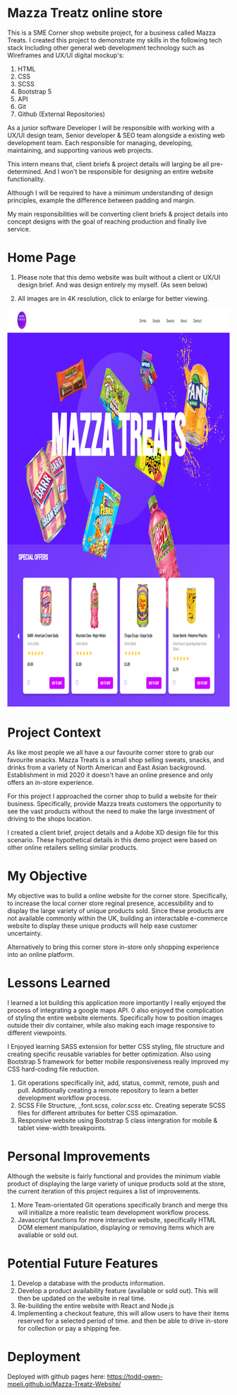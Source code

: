 # Mazza Treatz online store
This is a SME Corner shop website project, for a business called Mazza Treats. I created this project to demonstrate my skills in the following tech stack Including other general web development technology such as Wireframes and UX/UI digital mockup's:

1. HTML
2. CSS
3. SCSS
4. Bootstrap 5
5. API
7. Git
8. Github (External Repositories)

As a junior software Developer I will be responsible with working with a UX/UI design team, Senior developer & SEO team alongside a existing web development team. Each responsible for managing, developing, maintaining, and supporting various web projects.

This intern means that, client briefs & project details will larging be all pre-determined. And I won't be responsible for designing an entire website functionality.

Although I will be required to have a minimum understanding of design principles, example the difference between padding and margin.

My main responsibilities will be converting client briefs & project details into concept designs with the goal of reaching production and finally live service.

# Home Page

1. Please note that this demo website was built without a client or UX/UI design brief. And was design entirely my myself. (As seen below)

2. All images are in 4K resolution, click to enlarge for better viewing.

<img src="src/img/Mazza%20Treats%20screenshot.png" width="100%" height="900px">

# Project Context

As like most people we all have a our favourite corner store to grab our favourite snacks. Mazza Treats is a small shop selling sweats, snacks, and drinks from a variety of North American and East Asian background. Establishment in mid 2020 it doesn't have an online presence and only offers an in-store experience.

For this project I approached the corner shop to build a website for their business. Specifically, provide Mazza treats customers the opportunity to see the vast products without the need to make the large investment of driving to the shops location.

I created a client brief, project details and a Adobe XD design file for this scenario. These hypothetical details in this demo project were based on other online retailers selling similar products.

# My Objective
My objective was to build a online website for the corner store. Specifically, to increase the local corner store reginal presence, accessibility and to display the large variety of unique products sold. Since these products are not available commonly within the UK, building an interactable e-commerce website to display these unique products will help ease customer uncertainty.

Alternatively to bring this corner store in-store only shopping experience into an online platform.    

# Lessons Learned
I learned a lot building this application more importantly I really enjoyed the process of integrating a google maps API. 0
also enjoyed the complication of styling the entire website elements. Specifically how to position images outside their div container, while also making each image responsive to different viewpoints.

I Enjoyed learning SASS extension for better CSS styling, file structure and creating specific reusable variables for better optimization. Also using Bootstrap 5 framework for better mobile responsiveness really improved my CSS hard-coding file reduction.

1. Git operations specifically init, add, status, commit, remote, push and pull. Additionally creating a remote repository to learn a better development workflow process.
2. SCSS File Structure, _font.scss, _color.scss_ etc. Creating seperate SCSS files for different attributes for better CSS opimazation.
3. Responsive website using Bootstrap 5 class intergration for mobile & tablet view-width breakpoints. 

# Personal Improvements
Although the website is fairly functional and provides the minimum viable product of displaying the large variety of unique products sold at the store, the current iteration of this project requires a list of improvements.

1. More Team-orientated Git operations specifically branch and merge this will initialize a more realistic team development workflow process.
2. Javascript functions for more interactive website, specifically HTML DOM element manipulation, displaying or removing items which are avaliable or sold out.

# Potential Future Features
1. Develop a database with the products information.
2. Develop a product availability feature (available or sold out). This will then be updated on the website in real time.
3. Re-building the entire website with React and Node.js
4. Implementing a checkout feature, this will allow users to have their items reserved for a selected period of time. and then be able to drive in-store for collection or pay a shipping fee.

# Deployment

Deployed with github pages here: https://todd-owen-mpeli.github.io/Mazza-Treatz-Website/
